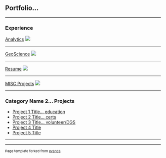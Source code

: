 ## Portfolio...

---

### Experience

[Analytics](/sample_page)
<img src="images/dummy_thumbnail.jpg?raw=true"/>

---
[GeoScience](/sample_page)
<img src="images/dummy_thumbnail.jpg?raw=true"/>

---
[Resume](/pdf/Campbell_Resume.pdf)
<img src="images/dummy_thumbnail.jpg?raw=true"/>

---
[MISC Projects](http://example.com/)
<img src="images/dummy_thumbnail.jpg?raw=true"/>

---

### Category Name 2... Projects

- [Project 1 Title... education](http://example.com/)
- [Project 2 Title... certs](http://example.com/)
- [Project 3 Title... volunteer/DGS](http://example.com/)
- [Project 4 Title](http://example.com/)
- [Project 5 Title](http://example.com/)

---




---
<p style="font-size:11px">Page template forked from <a href="https://github.com/evanca/quick-portfolio">evanca</a></p>
<!-- Remove above link if you don't want to attibute -->
